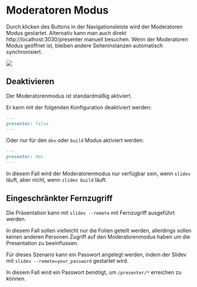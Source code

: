 # Moderatoren Modus

Durch klicken des <carbon-user-speaker class="inline-icon-btn"/> Buttons in der Navigationsleiste wird der Moderatoren Modus gestartet. Alternativ kann man auch direkt http://localhost:3030/presenter manuell besuchen. Wenn der Moderatoren Modus geöffnet ist, bleiben andere Seiteninstanzen automatisch synchronisiert.

![](/screenshots/presenter-mode.png)

## Deaktivieren

Der Moderatorenmodus ist standardmäßig aktiviert.

Er kann mit der folgenden Konfiguration deaktiviert werden:

```md
---
presenter: false
---
```

Oder nur für den `dev` oder `build` Modus aktiviert werden:  

```md
---
presenter: dev
---
```
In diesem Fall wird der Moderatorenmodus nur verfügbar sein, wenn `slidev` läuft, aber nicht, wenn `slidev build` läuft.

## Eingeschränkter Fernzugriff

Die Präsentation kann mit `slidev --remote` mit Fernzugriff ausgeführt werden.

In diesem Fall sollen vielleicht nur die Folien geteilt werden, allerdings sollen keinen anderen Personen Zugriff auf den Moderatorenmodus haben um die Presentation zu beeinflussen.

Für dieses Szenario kann ein Passwort angelegt werden, indem der Slidev mit `slidev --remote=your_password` gestartet wird.

In diesem Fall wird ein Passwort benötigt, um `/presenter/*` erreichen zu können.
